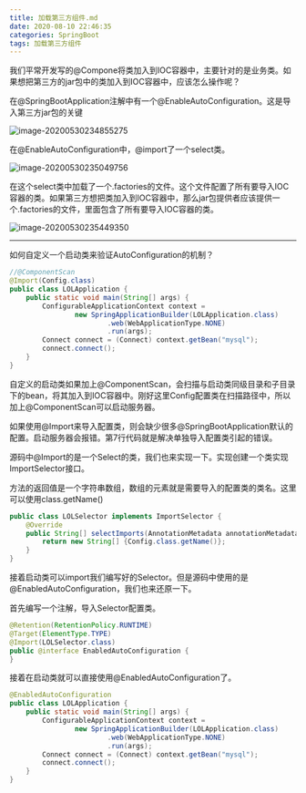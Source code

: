 ```yaml
---
title: 加载第三方组件.md
date: 2020-08-10 22:46:35
categories: SpringBoot
tags: 加载第三方组件
---
```


我们平常开发写的@Compone将类加入到IOC容器中，主要针对的是业务类。如果想把第三方的jar包中的类加入到IOC容器中，应该怎么操作呢？

在@SpringBootApplication注解中有一个@EnableAutoConfiguration。这是导入第三方jar包的关键

![image-20200530234855275](D:\ming\images\image-20200530234855275.png)

在@EnableAutoConfiguration中，@import了一个select类。

![image-20200530235049756](D:\ming\images\image-20200530235049756.png)

在这个select类中加载了一个.factories的文件。这个文件配置了所有要导入IOC容器的类。如果第三方想把类加入到IOC容器中，那么jar包提供者应该提供一个.factories的文件，里面包含了所有要导入IOC容器的类。

![image-20200530235449350](D:\ming\images\image-20200530235449350.png)

***

如何自定义一个启动类来验证AutoConfiguration的机制？

```java
//@ComponentScan
@Import(Config.class)
public class LOLApplication {
    public static void main(String[] args) {
        ConfigurableApplicationContext context =
                new SpringApplicationBuilder(LOLApplication.class)
                        .web(WebApplicationType.NONE)
                        .run(args);
        Connect connect = (Connect) context.getBean("mysql");
        connect.connect();
    }
}
```

自定义的启动类如果加上@ComponentScan，会扫描与启动类同级目录和子目录下的bean，将其加入到IOC容器中。刚好这里Config配置类在扫描路径中，所以加上@ComponentScan可以启动服务器。

如果使用@Import来导入配置类，则会缺少很多@SpringBootApplication默认的配置。启动服务器会报错。第7行代码就是解决单独导入配置类引起的错误。

源码中@Import的是一个Select的类，我们也来实现一下。实现创建一个类实现ImportSelector接口。

方法的返回值是一个字符串数组，数组的元素就是需要导入的配置类的类名。这里可以使用class.getName()

```java
public class LOLSelector implements ImportSelector {
    @Override
    public String[] selectImports(AnnotationMetadata annotationMetadata) {
        return new String[] {Config.class.getName()};
    }
}
```

接着启动类可以import我们编写好的Selector。但是源码中使用的是@EnabledAutoConfiguration，我们也来还原一下。

首先编写一个注解，导入Selector配置类。

```java
@Retention(RetentionPolicy.RUNTIME)
@Target(ElementType.TYPE)
@Import(LOLSelector.class)
public @interface EnabledAutoConfiguration {
}
```

接着在启动类就可以直接使用@EnabledAutoConfiguration了。

```java
@EnabledAutoConfiguration
public class LOLApplication {
    public static void main(String[] args) {
        ConfigurableApplicationContext context =
                new SpringApplicationBuilder(LOLApplication.class)
                        .web(WebApplicationType.NONE)
                        .run(args);
        Connect connect = (Connect) context.getBean("mysql");
        connect.connect();
    }
}
```

